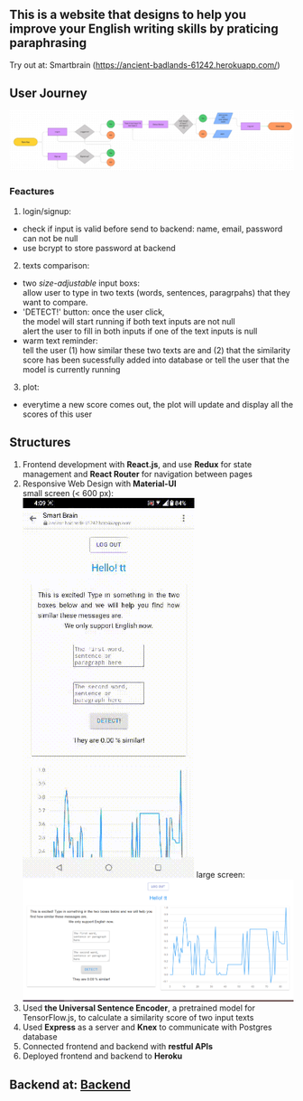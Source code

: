 ## This is a website that designs to help you improve your English writing skills by praticing paraphrasing
Try out at: Smartbrain (https://ancient-badlands-61242.herokuapp.com/) 

## User Journey
![States](/images/flow.jpg)

### Feactures
1. login/signup: 
- check if input is valid before send to backend: name, email, password can not be null
- use bcrypt to store password at backend
2. texts comparison: 
- two *size-adjustable* input boxs: <br>
allow user to type in two texts (words, sentences, paragrpahs) that they want to compare. 
- 'DETECT!' button: once the user click, <br>
the model will start running if both text inputs are not null  <br>
alert the user to fill in both inputs if one of the text inputs is null  <br>
- warm text reminder: <br>
tell the user (1) how similar these two texts are and (2) that the similarity score has been sucessfully added into database
or tell the user that the model is currently running <br>
3. plot:
- everytime a new score comes out, the plot will update and display all the scores of this user

## Structures 
1. Frontend development with **React.js**, and use **Redux** for state management and **React Router** for navigation between pages
2. Responsive Web Design with **Material-UI** <br/>
small screen (< 600 px): <br/>
![smallScreen](/images/smallScreen.gif) 
large screen: <br/>
![largeScreen](/images/largeScreen.png)
3. Used **the Universal Sentence Encoder**, a pretrained model for TensorFlow.js, to calculate a similarity score of two input texts
4. Used **Express** as a server and **Knex** to communicate with Postgres database
5. Connected frontend and backend with **restful APIs**
6. Deployed frontend and backend to **Heroku**

## Backend at: [Backend](https://github.com/tingyunchiu/smartbrain_api)